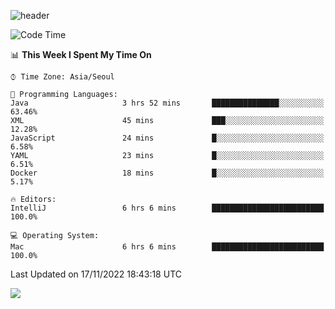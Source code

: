 ![header](https://capsule-render.vercel.app/api?type=Egg&color=timeAuto&height=300&section=header&text=PoPo&fontSize=90&animation=fadeIn)

  <!--START_SECTION:waka-->
![Code Time](http://img.shields.io/badge/Code%20Time-278%20hrs%2013%20mins-blue)

📊 **This Week I Spent My Time On** 

```text
⌚︎ Time Zone: Asia/Seoul

💬 Programming Languages: 
Java                     3 hrs 52 mins       ███████████████░░░░░░░░░░   63.46% 
XML                      45 mins             ███░░░░░░░░░░░░░░░░░░░░░░   12.28% 
JavaScript               24 mins             █░░░░░░░░░░░░░░░░░░░░░░░░   6.58% 
YAML                     23 mins             █░░░░░░░░░░░░░░░░░░░░░░░░   6.51% 
Docker                   18 mins             █░░░░░░░░░░░░░░░░░░░░░░░░   5.17%

🔥 Editors: 
IntelliJ                 6 hrs 6 mins        █████████████████████████   100.0%

💻 Operating System: 
Mac                      6 hrs 6 mins        █████████████████████████   100.0%

```


 Last Updated on 17/11/2022 18:43:18 UTC
<!--END_SECTION:waka-->



<img src="https://capsule-render.vercel.app/api?type=Egg&color=timeAuto&height=300&section=footer&text=PoPo&fontSize=90&animation=fadeIn&reversal=true" />
